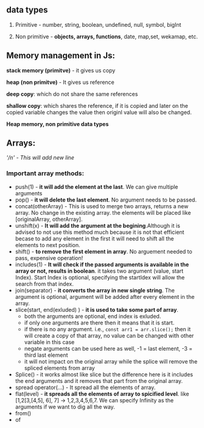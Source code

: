 ## data types

1. Primitive - number, string, boolean, undefined, null, symbol, bigInt

2. Non primitive - **objects, arrays, functions**, date, map,set, wekamap, etc.

## Memory management in Js:

**stack memory (primitve)** - it gives us copy

**heap (non primitve)** - It gives us reference

**deep copy**: which do not share the same references

**shallow copy**: which shares the reference, if it is copied and later on the copied variable changes the value then originl value will also be changed.

**Heap memory, non primitive data types**

## Arrays:

_'/n' - This will add new line_

### Important array methods:

- push(1) - **it will add the element at the last**. We can give multiple arguments
- pop() - **it will delete the last element**. No argument needs to be passed.
- concat(otherArray) - This is used to merge two arrays, returns a new array. No change in the existing array. the elements will be placed like [originalArray, otherArray].
- unshift(x) - **It will add the argument at the begining**.Although it is advised to not use this method much because it is not that efficient becase to add any element in the first it will need to shift all the elements to next position.
- shift() - **to remove the first element in array**. No arguement needed to pass, expensive operation!
- includes(1) - **It will check if the passed arguments is available in the array or not, results in boolean**. it takes two argument (value, start Index). Start Index is optional, specifying the startIdex will allow the search from that index.
- join(separator) - **it converts the array in new single string**. The argument is optional, argument will be added after every element in the array.
- slice(start, end(exluded) ) - **it is used to take some part of array**.
  - both the arguments are optional, end index is exluded.
  - if only one arguments are there then it means that it is start.
  - if there is no any argument. i.e., `const arr1 = arr.slice();` then it will create a copy of that array, no value can be changed with other variable in this case
  - negate arguments can be used here as well, -1 = last element, -3 = third last element
  - it will not impact on the original array while the splice will remove the spliced elements from array
- Splice() - it works almost like slice but the difference here is it includes the end arguments and it removes that part from the original array.
- spread operator(...) - It spread all the elements of array.
- flat(level) - **it spreads all the elements of array to spicified level**. like [1,2[3,[4,5], 6], 7] -> 1,2,3,4,5,6,7. We can specify Infinity as the arguments if we want to dig all the way.
- from()
- of
